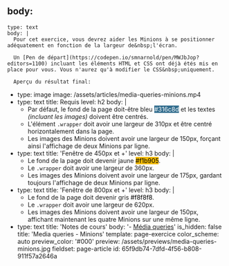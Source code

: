 body:
  -
    type: text
    body: |
      Pour cet exercice, vous devrez aider les Minions à se positionner adéquatement en fonction de la largeur de&nbsp;l'écran.
      
      Un [Pen de départ](https://codepen.io/smnarnold/pen/MWJbJop?editors=1100) incluant les éléments HTML et CSS ont déjà étés mis en place pour vous. Vous n'aurez qu'à modifier le CSS&nbsp;uniquement.
      
      Aperçu du résultat final:
  -
    type: image
    image: /assets/articles/media-queries-minions.mp4
  -
    type: text
    title: Requis
    level: h2
    body: |
      - Par défaut, le fond de la page doit-être bleu <span style="background-color: #316c8d; color: #fff;">#316c8d</span> et les textes _(incluant les images)_ doivent être&nbsp;centrés.
      - L'élément `.wrapper` doit avoir une largeur de 310px et être centré horizontalement dans la&nbsp;page.
      - Les images des Minions doivent avoir une largeur de 150px, forçant ainsi l'affichage de deux Minions par&nbsp;ligne.
  -
    type: text
    title: 'Fenêtre de 450px et +'
    level: h3
    body: |
      - Le fond de la page doit devenir jaune&nbsp;<span style="background-color: #f1b905; color: #000;">#f1b905</span>.
      - Le `.wrapper` doit avoir une largeur de&nbsp;360px.
      - Les images des Minions doivent avoir une largeur de 175px, gardant toujours l'affichage de deux Minions par&nbsp;ligne.
  -
    type: text
    title: 'Fenêtre de 800px et +'
    level: h3
    body: |
      - Le fond de la page doit devenir gris&nbsp;<span style="background-color: #F8F8F8; color: #000;">#f8f8f8</span>.
      - Le `.wrapper` doit avoir une largeur de&nbsp;620px.
      - Les images des Minions doivent avoir une largeur de 150px, affichant maintenant les quatre Minions sur une même&nbsp;ligne.
  -
    type: text
    title: 'Notes de cours'
    body: '- [Média queries](https://smnarnold.com/cours/css/media-queries)'
is_hidden: false
title: 'Media queries - Minions'
template: page-exercice
color_scheme: auto
preview_color: '#000'
preview: /assets/previews/media-queries-minions.jpg
fieldset: page-article
id: 65f9db74-7dfd-4f56-b808-911f57a2646a
